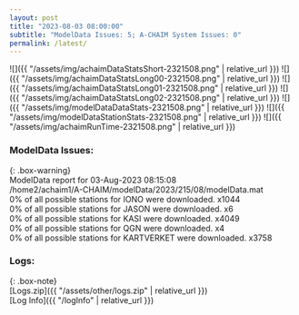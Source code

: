 ```yaml
---
layout: post
title: "2023-08-03 08:00:00"
subtitle: "ModelData Issues: 5; A-CHAIM System Issues: 0"
permalink: /latest/
---
```


![]({{ "/assets/img/achaimDataStatsShort-2321508.png" | relative_url }})
![]({{ "/assets/img/achaimDataStatsLong00-2321508.png" | relative_url }})
![]({{ "/assets/img/achaimDataStatsLong01-2321508.png" | relative_url }})
![]({{ "/assets/img/achaimDataStatsLong02-2321508.png" | relative_url }})
![]({{ "/assets/img/modelDataDataStats-2321508.png" | relative_url }})
![]({{ "/assets/img/modelDataStationStats-2321508.png" | relative_url }})
![]({{ "/assets/img/achaimRunTime-2321508.png" | relative_url }})


### ModelData Issues:  
  
{: .box-warning}  
 ModelData report for 03-Aug-2023 08:15:08   
 /home2/achaim1/A-CHAIM/modelData/2023/215/08/modelData.mat   
 0% of all possible stations for IONO were downloaded. x1044   
 0% of all possible stations for JASON were downloaded. x6   
 0% of all possible stations for KASI were downloaded. x4049   
 0% of all possible stations for QGN were downloaded. x4   
 0% of all possible stations for KARTVERKET were downloaded. x3758   
  


### Logs:  
  
{: .box-note}  
[Logs.zip]({{ "/assets/other/logs.zip" | relative_url }})  
[Log Info]({{ "/logInfo" | relative_url }})  
